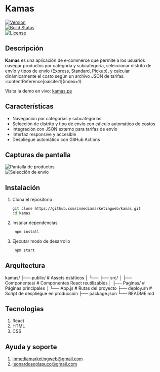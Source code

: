 # Kamas

[![Version](https://img.shields.io/npm/v/kamas)](https://www.npmjs.com/package/kamas)  
[![Build Status](https://img.shields.io/github/actions/workflow/status/inmediamarketingweb/kamas/deploy.yml?branch=main)](https://github.com/inmediamarketingweb/kamas/actions)  
[![License](https://img.shields.io/github/license/inmediamarketingweb/kamas)](LICENSE)

## Descripción

**Kamas** es una aplicación de e‑commerce que permite a los usuarios navegar productos por categoría y subcategoría, seleccionar distrito de envío y tipos de envío (Express, Standard, Pickup), y calcular dinámicamente el costo según un archivo JSON de tarifas. :contentReference[oaicite:1]{index=1}

Visita la demo en vivo: [kamas.pe](https://kamas.pe)

## Características

- Navegación por categorías y subcategorías  
- Selección de distrito y tipo de envío con cálculo automático de costos  
- Integración con JSON externo para tarifas de envío  
- Interfaz responsive y accesible  
- Despliegue automático con GitHub Actions

## Capturas de pantalla

![Pantalla de productos](./docs/screenshots/productos.png)  
![Selección de envío](./docs/screenshots/envio.png)

## Instalación

1. Clona el repositorio  
   ```bash
   git clone https://github.com/inmediamarketingweb/kamas.git
   cd kamas

2. Instalar dependencias
   ```bash
    npm install

3. Ejecutar modo de desarrollo
   ```bash
    npm start

## Arquitectura

kamas/
├── public/                  # Assets estáticos
│   └── 
├── src/
│   ├── Componentes/          # Componentes React reutilizables
│   ├── Paginas/              # Páginas principales
│   └── App.js                # Rutas del proyecto
├── deploy.sh                 # Script de despliegue en producción
├── package.json
└── README.md

## Tecnologías

1. React
2. HTML
3. CSS

## Ayuda y soporte

1. inmediamarketingweb@gmail.com
2. leonardosoplapuco@gmail.com
